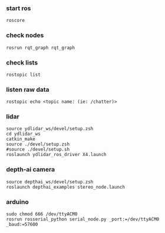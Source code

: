 ### start ros
    roscore 
### check nodes
    rosrun rqt_graph rqt_graph 
### check lists
    rostopic list
### listen raw data
    rostopic echo <topic name: (ie: /chatter)>
### lidar
    source ydlidar_ws/devel/setup.zsh
    cd ydlidar_ws
    catkin_make
    source ./devel/setup.zsh
    #source ./devel/setup.sh
    roslaunch ydlidar_ros_driver X4.launch
### depth-ai camera
    source depthai_ws/devel/setup.zsh
    roslaunch depthai_examples stereo_node.launch
### arduino
    sudo chmod 666 /dev/ttyACM0
    rosrun rosserial_python serial_node.py _port:=/dev/ttyACM0 _baud:=57600
